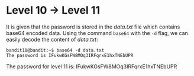 # Level 10 &rarr; Level 11

It is given that the password is stored in the *data.txt* file which contains base64 encoded data.
Using the command `base64` with the `-d` flag, we can easily decode the content of *data.txt*:

```
bandit10@bandit:~$ base64 -d data.txt 
The password is IFukwKGsFW8MOq3IRFqrxE1hxTNEbUPR
```

The password for level 11 is: IFukwKGsFW8MOq3IRFqrxE1hxTNEbUPR
